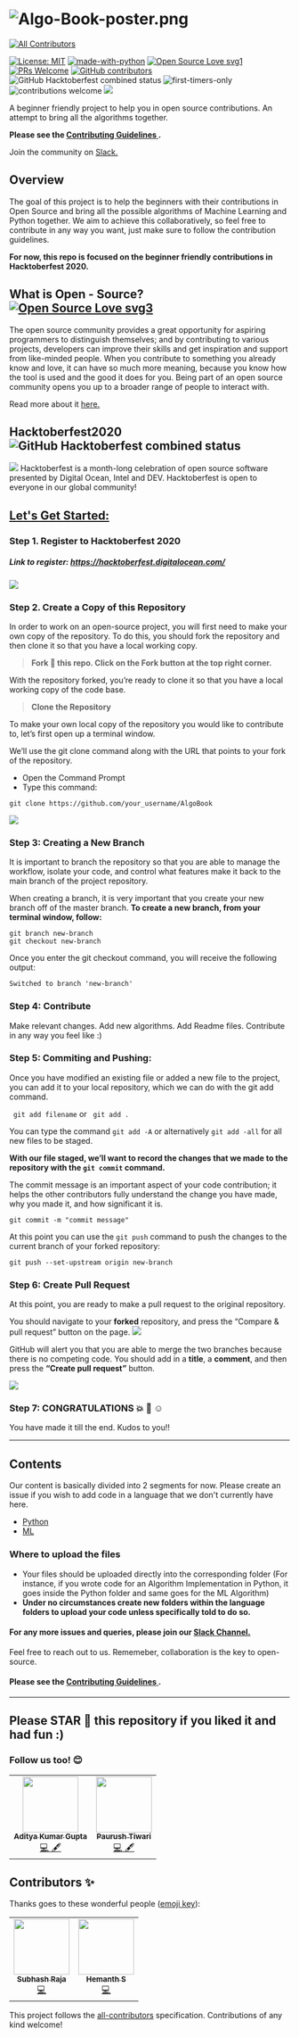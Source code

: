 # ![Algo-Book-poster.png](https://i.postimg.cc/xTqx9Dsp/Algo-Book-poster.png)
<!-- ALL-CONTRIBUTORS-BADGE:START - Do not remove or modify this section -->
[![All Contributors](https://img.shields.io/badge/all_contributors-2-orange.svg?style=flat-square)](#contributors-)
<!-- ALL-CONTRIBUTORS-BADGE:END -->
 
  
  [![License: MIT](https://img.shields.io/badge/License-MIT-yellow.svg)](https://opensource.org/licenses/MIT) [![made-with-python](https://img.shields.io/badge/Made%20with-Python-1f425f.svg)](https://www.python.org/) [![Open Source Love svg1](https://badges.frapsoft.com/os/v1/open-source.svg?v=103)](https://github.com/ellerbrock/open-source-badges/) [![PRs Welcome](https://img.shields.io/badge/PRs-welcome-brightgreen.svg?style=flat-square)](http://makeapullrequest.com) [![GitHub contributors](https://img.shields.io/github/contributors/Naereen/StrapDown.js.svg)](https://GitHub.com/Naereen/StrapDown.js/graphs/contributors/) ![GitHub Hacktoberfest combined status](https://img.shields.io/github/hacktoberfest/2020/geekquad/AlgoBook) ![first-timers-only](https://img.shields.io/badge/first--timers--only-friendly-yellow.svg?style=flat)![contributions welcome](https://img.shields.io/static/v1.svg?label=Contributions&message=Welcome&color=0059b3&style=flat-square) ![](https://img.shields.io/github/repo-size/geekquad/AlgoBook.svg?label=Repo%20size&style=flat-square)&nbsp;
</p>
A beginner friendly project to help you in open source contributions. An attempt to bring all the algorithms together. 


**Please see the <a href="https://github.com/geekquad/AlgoBook/blob/master/CONTRIBUTING.md"> **Contributing Guidelines** </a>.**

Join the community on <a href="https://join.slack.com/t/geekquad/shared_invite/zt-i117xz40-6eN05mvvci4eIdsrU1ehcA"> Slack. <a>

## Overview

The goal of this project is to help the beginners with their contributions in Open Source and bring all the possible algorithms of Machine Learning and Python together. We aim to achieve this collaboratively, so feel free to contribute in any way you want, just make sure to follow the contribution guidelines.

**<p> For now, this repo is focused on the beginner friendly contributions in Hacktoberfest 2020.</p>**

## What is Open - Source? [![Open Source Love svg3](https://badges.frapsoft.com/os/v3/open-source.svg?v=103)](https://github.com/ellerbrock/open-source-badges/)
The open source community provides a great opportunity for aspiring programmers to distinguish themselves; and by contributing to various projects, developers can improve their skills and get inspiration and support from like-minded people. When you contribute to something you already know and love, it can have so much more meaning, because you know how the tool is used and the good it does for you. Being part of an open source community opens you up to a broader range of people to interact with. 

Read more about it <a href="https://www.digitalocean.com/community/tutorial_series/an-introduction-to-open-source"> here. </a>

## Hacktoberfest2020 <img alt="GitHub Hacktoberfest combined status" src="https://img.shields.io/github/hacktoberfest/2020/geekquad/AlgoBook">

<img src="https://github.com/geekquad/AlgoBook/blob/master/project/Readme_Images/header.png">
Hacktoberfest is a month-long celebration of open source software presented by Digital Ocean, Intel and DEV. Hacktoberfest is open to everyone in our global community!

## <u> Let's Get Started: </u>

### Step 1. Register to Hacktoberfest 2020
##### Link to register: https://hacktoberfest.digitalocean.com/

<img src="https://github.com/geekquad/AlgoBook/blob/master/project/Readme_Images/start.JPG">

### Step 2. Create a Copy of this Repository
In order to work on an open-source project, you will first need to make your own copy of the repository. To do this, you should fork the repository and then clone it so that you have a local working copy.

> **Fork :fork_and_knife: this repo. Click on the Fork button at the top right corner.**

With the repository forked, you’re ready to clone it so that you have a local working copy of the code base.

> **Clone the Repository**

To make your own local copy of the repository you would like to contribute to, let’s first open up a terminal window.

We’ll use the git clone command along with the URL that points to your fork of the repository.

* Open the Command Prompt
* Type this command:

```
git clone https://github.com/your_username/AlgoBook
```

<img src="https://github.com/geekquad/AlgoBook/blob/master/project/Readme_Images/clone_cmd.JPG">



### Step 3: Creating a New Branch
It is important to branch the repository so that you are able to manage the workflow, isolate your code, and control what features make it back to the main branch of the project repository.

When creating a branch, it is very important that you create your new branch off of the master branch. 
**To create a new branch, from your terminal window, follow:**


```
git branch new-branch
git checkout new-branch
```
Once you enter the git checkout command, you will receive the following output:

```
Switched to branch 'new-branch'
```


### Step 4: Contribute
Make relevant changes. Add new algorithms. Add Readme files. Contribute in any way you feel like :)

### Step 5: Commiting and Pushing:
Once you have modified an existing file or added a new file to the project, you can add it to your local repository, which we can do with the git add command.

``` git add filename``` or ``` git add .``` 

You can type the command ```git add -A``` or alternatively ```git add -all``` for all new files to be staged.


**With our file staged, we’ll want to record the changes that we made to the repository with the ```git commit``` command.**
<p> The commit message is an important aspect of your code contribution; it helps the other contributors fully understand the change you have made, why you made it, and how significant it is.  </p>
 
 ```
 git commit -m "commit message"
 ```
 
 
 At this point you can use the ```git push``` command to push the changes to the current branch of your forked repository:
 ```
 git push --set-upstream origin new-branch
 ```
 
### Step 6: Create Pull Request
At this point, you are ready to make a pull request to the original repository.

You should navigate to your **forked** repository, and press the “Compare & pull request” button on the page. 
<img src="https://github.com/geekquad/AlgoBook/blob/master/project/Readme_Images/pr.JPG">

GitHub will alert you that you are able to merge the two branches because there is no competing code. You should add in a **title**, a **comment**, and then press the **“Create pull request”** button.

<img src="https://github.com/geekquad/AlgoBook/blob/master/project/Readme_Images/create%20pr.JPG">

### Step 7: CONGRATULATIONS :boom: :clap: :relaxed:
You have made it till the end. Kudos to you!!

<hr> </hr>

## Contents

Our content is basically divided into 2 segments for now. Please create an issue if you wish to add code in a language that we don't currently have here. 

* <a href="https://github.com/geekquad/AlgoBook/tree/master/python"> Python</a>
* <a href="https://github.com/geekquad/AlgoBook/tree/master/ml"> ML</a>
 
### Where to upload the files

* Your files should be uploaded directly into the corresponding folder (For instance, if you wrote code for an Algorithm Implementation in Python, it goes inside the Python folder and same goes for the ML Algorithm)
* **Under no circumstances create new folders within the language folders to upload your code unless specifically told to do so.**

#### For any more issues and queries, please join our <a href="https://join.slack.com/t/geekquad/shared_invite/zt-i117xz40-6eN05mvvci4eIdsrU1ehcA"> Slack Channel. </a>
Feel free to reach out to us. Rememeber, collaboration is the key to open-source. 

#### Please see the <a href="https://github.com/geekquad/AlgoBook/blob/master/CONTRIBUTING.md"> **Contributing Guidelines** </a>.

<hr> </hr>

## Please STAR :star2: this repository if you liked it and had fun :)

### Follow us too! :blush:

<table>
  <tbody><tr>
    <td align="center"><a href="https://github.com/geekquad"><img alt="" src="https://avatars.githubusercontent.com/geekquad" width="100px;"><br><sub><b>Aditya Kumar Gupta</b></sub></a><br><a href="https://github.com/geekquad/AlgoBook/commits?author=geekquad" title="Code">💻 🖋</a></td> </a></td>
    <td align="center"><a href="https://github.com/major-beast"><img alt="" src="https://avatars.githubusercontent.com/major-beast" width="100px;"><br><sub><b>Paurush Tiwari</b></sub></a><br><a href="https://github.com/geekquad/AlgoBook/commits?author=major-beast" title="Code">💻 🖋</a></td></a></td>
  </tr>
</tbody></table>


## Contributors ✨

Thanks goes to these wonderful people ([emoji key](https://allcontributors.org/docs/en/emoji-key)):

<!-- ALL-CONTRIBUTORS-LIST:START - Do not remove or modify this section -->
<!-- prettier-ignore-start -->
<!-- markdownlint-disable -->
<table>
  <tr>
    <td align="center"><a href="https://github.com/subhash1612"><img src="https://avatars2.githubusercontent.com/u/58407744?v=4" width="100px;" alt=""/><br /><sub><b>Subhash Raja</b></sub></a><br /><a href="https://github.com/geekquad/AlgoBook/commits?author=subhash1612" title="Code">💻</a></td>
    <td align="center"><a href="https://github.com/Capconve"><img src="https://avatars2.githubusercontent.com/u/71928096?v=4" width="100px;" alt=""/><br /><sub><b>Hemanth S</b></sub></a><br /><a href="https://github.com/geekquad/AlgoBook/commits?author=Capconve" title="Code">💻</a></td>
  </tr>
</table>

<!-- markdownlint-enable -->
<!-- prettier-ignore-end -->
<!-- ALL-CONTRIBUTORS-LIST:END -->

This project follows the [all-contributors](https://github.com/all-contributors/all-contributors) specification. Contributions of any kind welcome!